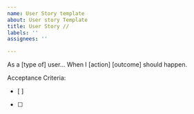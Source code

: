 ```yaml
---
name: User Story template
about: User story Template
title: User Story //
labels: ''
assignees: ''

---
```


As a [type of] user...
When I [action]
[outcome] should happen.

Acceptance Criteria:
- [ ]
- [ ]
